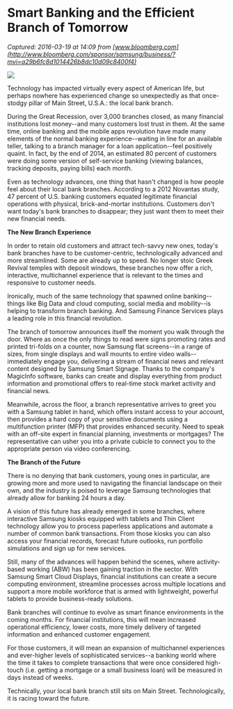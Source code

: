 # Smart Banking and the Efficient Branch of Tomorrow

_Captured: 2016-03-19 at 14:09 from [www.bloomberg.com](http://www.bloomberg.com/sponsor/samsung/business/?mvi=a29b6fc8d1014426b8dc10d09c8400f4)_

![](http://meraxes-cdn.polarmobile.com/image/v1.0.0/bin/54f9b2a39a6608af1fd72f86?v=c9d9e)

Technology has impacted virtually every aspect of American life, but perhaps nowhere has experienced change so unexpectedly as that once-stodgy pillar of Main Street, U.S.A.: the local bank branch.

During the Great Recession, over 3,000 branches closed, as many financial institutions lost money--and many customers lost trust in them. At the same time, online banking and the mobile apps revolution have made many elements of the normal banking experience--waiting in line for an available teller, talking to a branch manager for a loan application--feel positively quaint. In fact, by the end of 2014, an estimated 80 percent of customers were doing some version of self-service banking (viewing balances, tracking deposits, paying bills) each month.

Even as technology advances, one thing that hasn't changed is how people feel about their local bank branches. According to a 2012 Novantas study, 47 percent of U.S. banking customers equated legitimate financial operations with physical, brick-and-mortar institutions. Customers don't want today's bank branches to disappear; they just want them to meet their new financial needs.

**The New Branch Experience**

In order to retain old customers and attract tech-savvy new ones, today's bank branches have to be customer-centric, technologically advanced and more streamlined. Some are already up to speed. No longer stoic Greek Revival temples with deposit windows, these branches now offer a rich, interactive, multichannel experience that is relevant to the times and responsive to customer needs.

Ironically, much of the same technology that spawned online banking--things like Big Data and cloud computing, social media and mobility--is helping to transform branch banking. And Samsung Finance Services plays a leading role in this financial revolution.

The branch of tomorrow announces itself the moment you walk through the door. Where as once the only things to read were signs promoting rates and printed tri-folds on a counter, now Samsung flat screens--in a range of sizes, from single displays and wall mounts to entire video walls--immediately engage you, delivering a stream of financial news and relevant content designed by Samsung Smart Signage. Thanks to the company's MagicInfo software, banks can create and display everything from product information and promotional offers to real-time stock market activity and financial news.

Meanwhile, across the floor, a branch representative arrives to greet you with a Samsung tablet in hand, which offers instant access to your account, then provides a hard copy of your sensitive documents using a multifunction printer (MFP) that provides enhanced security. Need to speak with an off-site expert in financial planning, investments or mortgages? The representative can usher you into a private cubicle to connect you to the appropriate person via video conferencing.

**The Branch of the Future**

There is no denying that bank customers, young ones in particular, are growing more and more used to navigating the financial landscape on their own, and the industry is poised to leverage Samsung technologies that already allow for banking 24 hours a day.

A vision of this future has already emerged in some branches, where interactive Samsung kiosks equipped with tablets and Thin Client technology allow you to process paperless applications and automate a number of common bank transactions. From those kiosks you can also access your financial records, forecast future outlooks, run portfolio simulations and sign up for new services.

Still, many of the advances will happen behind the scenes, where activity-based working (ABW) has been gaining traction in the sector. With Samsung Smart Cloud Displays, financial institutions can create a secure computing environment, streamline processes across multiple locations and support a more mobile workforce that is armed with lightweight, powerful tablets to provide business-ready solutions.

Bank branches will continue to evolve as smart finance environments in the coming months. For financial institutions, this will mean increased operational efficiency, lower costs, more timely delivery of targeted information and enhanced customer engagement.

For those customers, it will mean an expansion of multichannel experiences and ever-higher levels of sophisticated services--a banking world where the time it takes to complete transactions that were once considered high-touch (i.e. getting a mortgage or a small business loan) will be measured in days instead of weeks.

Technically, your local bank branch still sits on Main Street. Technologically, it is racing toward the future.
